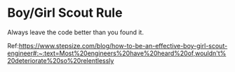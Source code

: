 # Boy/Girl Scout Rule

Always leave the code better than you found it.

Ref:https://www.stepsize.com/blog/how-to-be-an-effective-boy-girl-scout-engineer#:~:text=Most%20engineers%20have%20heard%20of,wouldn't%20deteriorate%20so%20relentlessly
